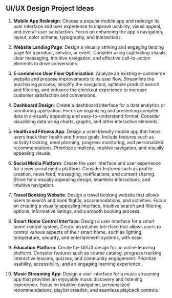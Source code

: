 ## UI/UX Design Project Ideas

1. **Mobile App Redesign**: Choose a popular mobile app and redesign its user interface and user experience to improve usability, visual appeal, and overall user satisfaction. Focus on enhancing the app's navigation, layout, color scheme, typography, and interactions.

2. **Website Landing Page**: Design a visually striking and engaging landing page for a product, service, or event. Consider using captivating visuals, clear messaging, intuitive navigation, and effective call-to-action elements to drive conversions.

3. **E-commerce User Flow Optimization**: Analyze an existing e-commerce website and propose improvements to its user flow. Streamline the purchasing process, simplify the navigation, optimize product search and filtering, and enhance the checkout experience to increase customer satisfaction and conversions.

4. **Dashboard Design**: Create a dashboard interface for a data analytics or monitoring application. Focus on organizing and presenting complex data in a visually appealing and easy-to-understand format. Consider visualizing data using charts, graphs, and other interactive elements.

5. **Health and Fitness App**: Design a user-friendly mobile app that helps users track their health and fitness goals. Include features such as activity tracking, meal planning, progress monitoring, and personalized recommendations. Prioritize simplicity, intuitive navigation, and visually appealing visuals.

6. **Social Media Platform**: Create the user interface and user experience for a new social media platform. Consider features such as profile creation, news feed, messaging, notifications, and content sharing. Strive for a visually appealing design, seamless interactions, and intuitive navigation.

7. **Travel Booking Website**: Design a travel booking website that allows users to search and book flights, accommodations, and activities. Focus on creating a visually appealing interface, intuitive search and filtering options, informative listings, and a smooth booking process.

8. **Smart Home Control Interface**: Design a user interface for a smart home control system. Create an intuitive interface that allows users to control various aspects of their smart home, such as lighting, temperature, security, and entertainment systems, with ease.

9. **Education Platform**: Create the UI/UX design for an online learning platform. Consider features such as course catalog, progress tracking, interactive lessons, quizzes, and community engagement. Prioritize usability, accessibility, and an engaging learning experience.

10. **Music Streaming App**: Design a user interface for a music streaming app that provides an enjoyable music discovery and listening experience. Focus on intuitive navigation, personalized recommendations, playlist creation, and seamless playback controls.
